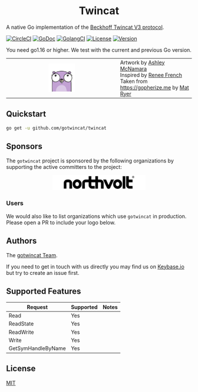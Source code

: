 <h1 align="center">Twincat</h1>

A native Go implementation of the [Beckhoff Twincat V3 protocol](https://infosys.beckhoff.com/english.php?content=../content/1033/tc3_ads_intro/9007199370585355.html&id=5715858820912388848).

[![CircleCI](https://circleci.com/gh/gotwincat/twincat.svg?style=shield)](https://circleci.com/gh/gotwincat/twincat)
[![GoDoc](https://godoc.org/github.com/gotwincat/twincat?status.svg)](https://godoc.org/github.com/gotwincat/twincat)
[![GolangCI](https://golangci.com/badges/github.com/gotwincat/twincat.svg)](https://golangci.com/r/github.com/gotwincat/twincat)
[![License](https://img.shields.io/github/license/mashape/apistatus.svg)](https://github.com/gotwincat/twincat/blob/main/LICENSE)
[![Version](https://img.shields.io/github/tag/gotwincat/twincat.svg?color=blue&label=version)](https://github.com/gotwincat/twincat/releases)

You need go1.16 or higher. We test with the current and previous Go version.

<table>
   <tr>
      <td width="60%" align="center">
         <img width="25%" src="https://github.com/gotwincat/twincat/blob/main/gopher.png">
      </td>
      <td width="40%">
        Artwork by <a href="https://twitter.com/ashleymcnamara">Ashley McNamara</a><br/>
        Inspired by <a href="http://reneefrench.blogspot.co.uk/">Renee French</a><br/>
        Taken from <a href="https://gopherize.me">https://gopherize.me</a> by <a href="https://twitter.com/matryer">Mat Ryer</a>
      </td>
   </tr>
</table>

## Quickstart

```sh
go get -u github.com/gotwincat/twincat
```

## Sponsors

The `gotwincat` project is sponsored by the following organizations by supporting the active committers to the project:

<p align="center">
  <a href="https://northvolt.com/">
    <img alt="Northvolt" width="50%" src="https://github.com/gotwincat/twincat/blob/main/logo/northvolt.png">
  </a>
</p>

### Users

We would also like to list organizations which use `gotwincat` in production. Please open a PR to include your logo below.

## Authors

The [gotwincat Team](https://github.com/gotwincat/twincat/graphs/contributors).

If you need to get in touch with us directly you may find us on [Keybase.io](https://keybase.io)
but try to create an issue first.

## Supported Features

| Request            | Supported | Notes |
|--------------------|-----------|-------|
| Read               | Yes       |       |
| ReadState          | Yes       |       |
| ReadWrite          | Yes       |       |
| Write              | Yes       |       |
| GetSymHandleByName | Yes       |       |

## License

[MIT](https://github.com/gotwincat/twincat/blob/main/LICENSE)
